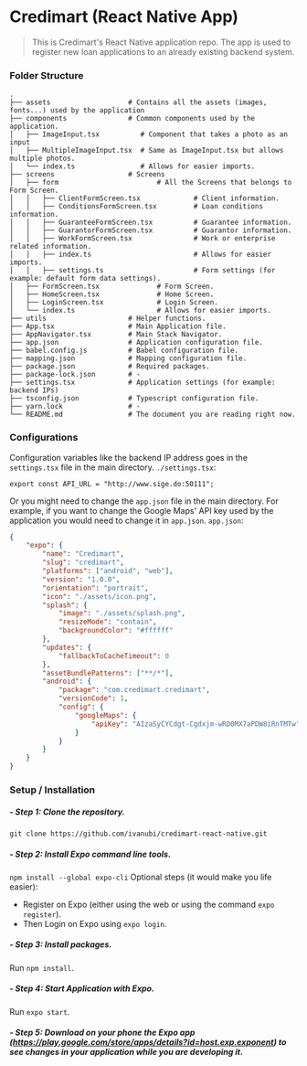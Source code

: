 Credimart (React Native App)
============================
> This is Credimart's React Native application repo. The app is used to register new loan applications to an already existing backend system. 

### Folder Structure

    .   
    ├── assets                   # Contains all the assets (images, fonts...) used by the application
    ├── components               # Common components used by the application.
    │   ├── ImageInput.tsx          # Component that takes a photo as an input
    │   ├── MultipleImageInput.tsx  # Same as ImageInput.tsx but allows multiple photos.
    │   └── index.ts                # Allows for easier imports.
    ├── screens                  # Screens
    │   ├── form                        # All the Screens that belongs to Form Screen.
    │   │   ├── ClientFormScreen.tsx             # Client information.
    │   │   ├── ConditionsFormScreen.tsx         # Loan conditions information.
    │   │   ├── GuaranteeFormScreen.tsx          # Guarantee information.
    │   │   ├── GuarantorFormScreen.tsx          # Guarantor information.
    │   │   ├── WorkFormScreen.tsx               # Work or enterprise related information.
    │   │   ├── index.ts                         # Allows for easier imports.
    │   │   ├── settings.ts                      # Form settings (for example: default form data settings).
    │   ├── FormScreen.tsx              # Form Screen.
    │   ├── HomeScreen.tsx              # Home Screen.
    │   ├── LoginScreen.tsx             # Login Screen.
    │   └── index.ts                    # Allows for easier imports.
    ├── utils                    # Helper functions.
    ├── App.tsx                  # Main Application file. 
    ├── AppNavigator.tsx         # Main Stack Navigator.
    ├── app.json                 # Application configuration file.
    ├── babel.config.js          # Babel configuration file.
    ├── mapping.json             # Mapping configuration file.
    ├── package.json             # Required packages.
    ├── package-lock.json        # -
    ├── settings.tsx             # Application settings (for example: backend IPs)
    ├── tsconfig.json            # Typescript configuration file.
    ├── yarn.lock                # -
    └── README.md                # The document you are reading right now.

### Configurations

Configuration variables like the backend IP address goes in the `settings.tsx` file in the main directory. `./settings.tsx`:
```tsx
export const API_URL = "http://www.sige.do:50111";
```

Or you might need to change the `app.json` file in the main directory. For example, if you want to change the Google Maps' API key used by the application you would need to change it in `app.json`. `app.json`:

```json
{
    "expo": {
        "name": "Credimart",
        "slug": "credimart",
        "platforms": ["android", "web"],
        "version": "1.0.0",
        "orientation": "portrait",
        "icon": "./assets/icon.png",
        "splash": {
            "image": "./assets/splash.png",
            "resizeMode": "contain",
            "backgroundColor": "#ffffff"
        },
        "updates": {
            "fallbackToCacheTimeout": 0
        },
        "assetBundlePatterns": ["**/*"],
        "android": {
            "package": "com.credimart.credimart",
            "versionCode": 1,
            "config": {
                "googleMaps": {
                    "apiKey": "AIzaSyCYCdgt-Cgdxjm-wRD0MX7aPDW8iRnTMTw"
                }
            }
        }
    }
}
```

### Setup / Installation

##### - Step 1: Clone the repository.
`git clone https://github.com/ivanubi/credimart-react-native.git`

##### - Step 2: Install Expo command line tools.
`npm install --global expo-cli`
Optional steps (it would make you life easier):

- Register on Expo (either using the web or using the command `expo register`).
- Then Login on Expo using `expo login`.

##### - Step 3: Install packages.
Run
`npm install`.

##### - Step 4: Start Application with Expo.
Run 
`expo start`.

##### - Step 5: Download on your phone the Expo app (https://play.google.com/store/apps/details?id=host.exp.exponent) to see changes in your application while you are developing it.

